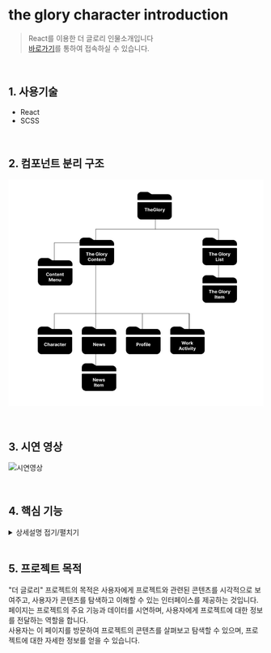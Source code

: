 # the glory character introduction

> React를 이용한 더 글로리 인물소개입니다  
> [바로가기](https://chugyeong.github.io/toy-project/the-glory/build/)를 통하여 접속하실 수 있습니다.

<br>

## 1. 사용기술

-  React
-  SCSS

<br>

## 2. 컴포넌트 분리 구조

![컴포넌트분리구조](./md_images/구조.jpg)

<br>

## 3. 시연 영상

![시연영상](./md_images/시연영상.gif)

<br>

## 4. 핵심 기능

<details>
<summary>상세설명 접기/펼치기</summary>
<div markdown="1">

<br>

### 데이터 로딩

-  페이지가 로드될 때, "dataList"라는 데이터를 가져와서 초기 데이터로 설정합니다.
-  이 데이터에는 캐릭터 정보, 프로필 정보, 작품 활동 정보, 관련 뉴스 정보 등이 포함됩니다.

### 목록 항목 선택

-  사용자는 "TheGloryList" 컴포넌트에서 제공되는 목록 항목을 클릭하여 원하는 콘텐츠를 선택할 수 있습니다.
-  각 항목은 고유한 식별자(ID)를 가지고 있습니다.

### 선택된 항목 표시

-  사용자가 항목을 선택하면 해당 항목의 "isChk" 속성이 true로 설정됩니다.
-  이를 통해 선택된 항목을 표시하고, 나머지 항목들은 선택되지 않은 상태로 유지됩니다.

### 콘텐츠 표시

-  선택된 항목에 따라 "TheGloryContent" 컴포넌트에서 해당 항목에 맞는 섹션을 표시합니다.
-  예를 들어, "캐릭터 소개" 항목이 선택된 경우 "Character" 컴포넌트가 해당 캐릭터의 정보와 이미지를 표시합니다.
-  선택된 항목에 따라 다른 섹션 컴포넌트가 동적으로 렌더링됩니다.

### 메뉴 탐색

-  사용자는 콘텐츠 섹션 간에 이동하기 위해 메뉴를 사용할 수 있습니다.
-  각 메뉴 항목은 해당 섹션을 표시하도록 설정되며, 사용자가 메뉴를 클릭하면 선택된 섹션으로 전환됩니다.

### 데이터 업데이트

-  "TheGloryContent" 컴포넌트에서 선택된 항목과 관련된 데이터를 동적으로 업데이트합니다.
-  예를 들어, 선택된 캐릭터의 정보를 표시하기 위해 해당 캐릭터에 대한 데이터를 사용합니다.

### 상태 업데이트

-  사용자는 "TheGloryList" 컴포넌트에서 항목을 선택할 때마다 상태가 업데이트됩니다.
-  선택된 항목의 ID를 기반으로 데이터의 상태를 변경합니다.
-  선택된 항목은 "isChk" 속성을 통해 표시되며, 나머지 항목은 선택되지 않은 상태로 유지됩니다.

### 자동 초기화

-  "TheGloryContent" 컴포넌트는 선택된 항목에 따라 해당 콘텐츠를 표시합니다.
-  그러나 사용자가 다른 항목을 선택할 때마다 이전에 선택된 항목은 자동으로 초기화됩니다.
-  이를 통해 사용자는 항상 선택한 항목에 대한 콘텐츠를 볼 수 있습니다.

</div>
</details>

<br>

## 5. 프로젝트 목적

"더 글로리" 프로젝트의 목적은 사용자에게 프로젝트와 관련된 콘텐츠를 시각적으로 보여주고, 사용자가 콘텐츠를 탐색하고 이해할 수 있는 인터페이스를 제공하는 것입니다.  
페이지는 프로젝트의 주요 기능과 데이터를 시연하며, 사용자에게 프로젝트에 대한 정보를 전달하는 역할을 합니다.  
사용자는 이 페이지를 방문하여 프로젝트의 콘텐츠를 살펴보고 탐색할 수 있으며, 프로젝트에 대한 자세한 정보를 얻을 수 있습니다.
